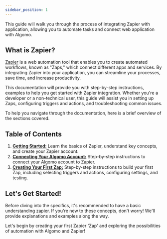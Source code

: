```yaml
---
sidebar_position: 1
---
```


This guide will walk you through the process of integrating Zapier with application, allowing you to automate tasks and connect web application with Algomo.

## What is Zapier?

[Zapier](https://www.zapier.com) is a web automation tool that enables you to create automated workflows, known as "Zaps," which connect different apps and services. By integrating Zapier into your application, you can streamline your processes, save time, and increase productivity.

This documentation will provide you with step-by-step instructions, examples to help you get started with Zapier integration. Whether you're a developer or a non-technical user, this guide will assist you in setting up Zaps, configuring triggers and actions, and troubleshooting common issues.

To help you navigate through the documentation, here is a brief overview of the sections covered.

## Table of Contents

1. [**Getting Started:**](Getting%20Started.md) Learn the basics of Zapier, understand key concepts, and create your Zapier account.
2. [**Connecting Your Algomo Account:**](Connecting%20Your%20Algomo%20Account.md) Step-by-step instructions to connect your Algomo account to Zapier.
3. [**Creating Your First Zap:**](Creating%20Your%20First%20Zap.md) Step-by-step instructions to build your first Zap, including selecting triggers and actions, configuring settings, and testing.

## Let's Get Started!

Before diving into the specifics, it's recommended to have a basic understanding zapier. If you're new to these concepts, don't worry! We'll provide explanations and examples along the way.

Let's begin by creating your first Zapier 'Zap' and exploring the possibilities of automation with Algomo and Zapier!
